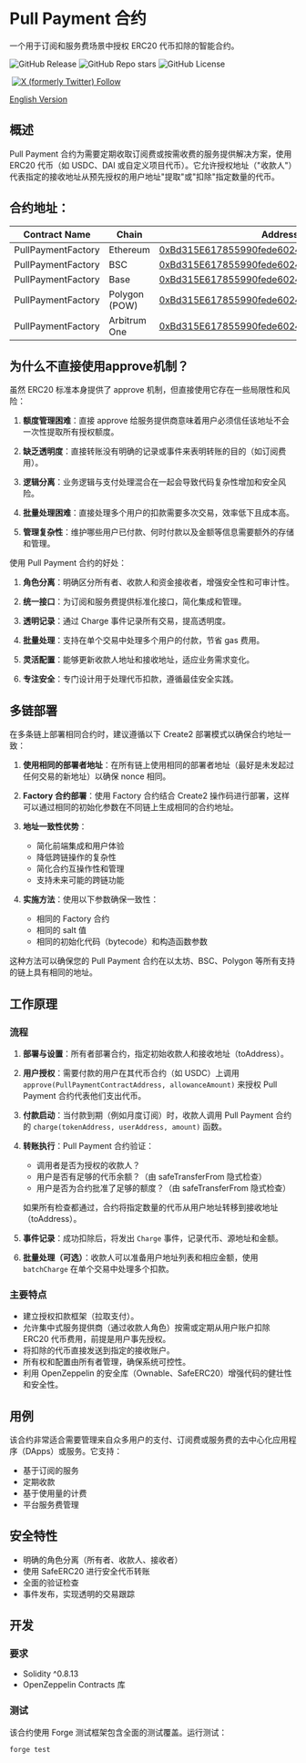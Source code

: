 # Pull Payment 合约

一个用于订阅和服务费场景中授权 ERC20 代币扣除的智能合约。

![GitHub Release](https://img.shields.io/github/v/release/ethanzhrepo/pull-payment-contract)
![GitHub Repo stars](https://img.shields.io/github/stars/ethanzhrepo/pull-payment-contract)
![GitHub License](https://img.shields.io/github/license/ethanzhrepo/pull-payment-contract)


<a href="https://t.me/ethanatca"><img alt="" src="https://img.shields.io/badge/Telegram-%40ethanatca-blue" /></a>
<a href="https://x.com/intent/follow?screen_name=0x99_Ethan">
<img alt="X (formerly Twitter) Follow" src="https://img.shields.io/twitter/follow/0x99_Ethan">
</a>

[English Version](README.md)

## 概述

Pull Payment 合约为需要定期收取订阅费或按需收费的服务提供解决方案，使用 ERC20 代币（如 USDC、DAI 或自定义项目代币）。它允许授权地址（"收款人"）代表指定的接收地址从预先授权的用户地址"提取"或"扣除"指定数量的代币。

## 合约地址：

| Contract Name         | Chain           | Address | Verification |
|-----------------------|------------------|---------|--------------|
| PullPaymentFactory    | Ethereum         | [0xBd315E617855990fede6024264d1Db9b8DB3E9d8](https://etherscan.io/address/0xBd315E617855990fede6024264d1Db9b8DB3E9d8) | ✅ Verified |
| PullPaymentFactory    | BSC              | [0xBd315E617855990fede6024264d1Db9b8DB3E9d8](https://bscscan.com/address/0xBd315E617855990fede6024264d1Db9b8DB3E9d8) | ✅ Verified |
| PullPaymentFactory    | Base             | [0xBd315E617855990fede6024264d1Db9b8DB3E9d8](https://basescan.org/address/0xBd315E617855990fede6024264d1Db9b8DB3E9d8) | ✅ Verified |
| PullPaymentFactory    | Polygon (POW)    | [0xBd315E617855990fede6024264d1Db9b8DB3E9d8](https://polygonscan.com/address/0xBd315E617855990fede6024264d1Db9b8DB3E9d8) | ✅ Verified |
| PullPaymentFactory    | Arbitrum One     | [0xBd315E617855990fede6024264d1Db9b8DB3E9d8](https://arbiscan.io/address/0xBd315E617855990fede6024264d1Db9b8DB3E9d8) | ✅ Verified |

## 为什么不直接使用approve机制？

虽然 ERC20 标准本身提供了 approve 机制，但直接使用它存在一些局限性和风险：

1. **额度管理困难**：直接 approve 给服务提供商意味着用户必须信任该地址不会一次性提取所有授权额度。

2. **缺乏透明度**：直接转账没有明确的记录或事件来表明转账的目的（如订阅费用）。

3. **逻辑分离**：业务逻辑与支付处理混合在一起会导致代码复杂性增加和安全风险。

4. **批量处理困难**：直接处理多个用户的扣款需要多次交易，效率低下且成本高。

5. **管理复杂性**：维护哪些用户已付款、何时付款以及金额等信息需要额外的存储和管理。

使用 Pull Payment 合约的好处：

1. **角色分离**：明确区分所有者、收款人和资金接收者，增强安全性和可审计性。

2. **统一接口**：为订阅和服务费提供标准化接口，简化集成和管理。

3. **透明记录**：通过 Charge 事件记录所有交易，提高透明度。

4. **批量处理**：支持在单个交易中处理多个用户的付款，节省 gas 费用。

5. **灵活配置**：能够更新收款人地址和接收地址，适应业务需求变化。

6. **专注安全**：专门设计用于处理代币扣款，遵循最佳安全实践。

## 多链部署

在多条链上部署相同合约时，建议遵循以下 Create2 部署模式以确保合约地址一致：

1. **使用相同的部署者地址**：在所有链上使用相同的部署者地址（最好是未发起过任何交易的新地址）以确保 nonce 相同。

2. **Factory 合约部署**：使用 Factory 合约结合 Create2 操作码进行部署，这样可以通过相同的初始化参数在不同链上生成相同的合约地址。

3. **地址一致性优势**：
   - 简化前端集成和用户体验
   - 降低跨链操作的复杂性
   - 简化合约互操作性和管理
   - 支持未来可能的跨链功能

4. **实施方法**：使用以下参数确保一致性：
   - 相同的 Factory 合约
   - 相同的 salt 值
   - 相同的初始化代码（bytecode）和构造函数参数

这种方法可以确保您的 Pull Payment 合约在以太坊、BSC、Polygon 等所有支持的链上具有相同的地址。

## 工作原理

### 流程

1. **部署与设置**：所有者部署合约，指定初始收款人和接收地址（toAddress）。

2. **用户授权**：需要付款的用户在其代币合约（如 USDC）上调用 `approve(PullPaymentContractAddress, allowanceAmount)` 来授权 Pull Payment 合约代表他们支出代币。

3. **付款启动**：当付款到期（例如月度订阅）时，收款人调用 Pull Payment 合约的 `charge(tokenAddress, userAddress, amount)` 函数。

4. **转账执行**：Pull Payment 合约验证：
   - 调用者是否为授权的收款人？
   - 用户是否有足够的代币余额？（由 safeTransferFrom 隐式检查）
   - 用户是否为合约批准了足够的额度？（由 safeTransferFrom 隐式检查）
   
   如果所有检查都通过，合约将指定数量的代币从用户地址转移到接收地址（toAddress）。

5. **事件记录**：成功扣除后，将发出 `Charge` 事件，记录代币、源地址和金额。

6. **批量处理（可选）**：收款人可以准备用户地址列表和相应金额，使用 `batchCharge` 在单个交易中处理多个扣款。

### 主要特点

- 建立授权扣款框架（拉取支付）。
- 允许集中式服务提供商（通过收款人角色）按需或定期从用户账户扣除 ERC20 代币费用，前提是用户事先授权。
- 将扣除的代币直接发送到指定的接收账户。
- 所有权和配置由所有者管理，确保系统可控性。
- 利用 OpenZeppelin 的安全库（Ownable、SafeERC20）增强代码的健壮性和安全性。

## 用例

该合约非常适合需要管理来自众多用户的支付、订阅费或服务费的去中心化应用程序（DApps）或服务。它支持：

- 基于订阅的服务
- 定期收款
- 基于使用量的计费
- 平台服务费管理

## 安全特性

- 明确的角色分离（所有者、收款人、接收者）
- 使用 SafeERC20 进行安全代币转账
- 全面的验证检查
- 事件发布，实现透明的交易跟踪

## 开发

### 要求

- Solidity ^0.8.13
- OpenZeppelin Contracts 库

### 测试

该合约使用 Forge 测试框架包含全面的测试覆盖。运行测试：

```bash
forge test
```
